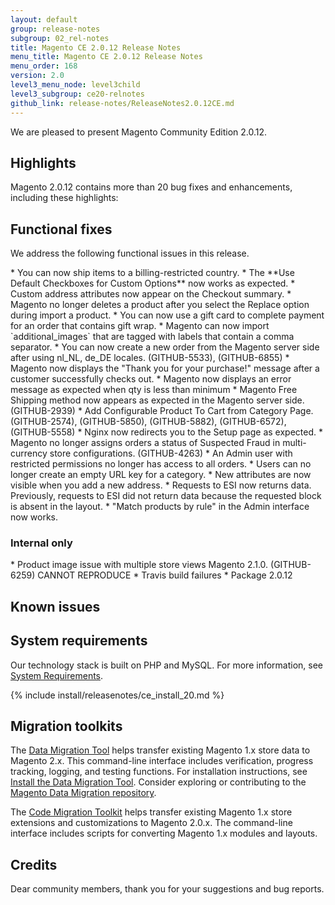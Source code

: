 ```yaml
---
layout: default
group: release-notes
subgroup: 02_rel-notes
title: Magento CE 2.0.12 Release Notes
menu_title: Magento CE 2.0.12 Release Notes
menu_order: 168
version: 2.0
level3_menu_node: level3child
level3_subgroup: ce20-relnotes 
github_link: release-notes/ReleaseNotes2.0.12CE.md
---
```

We are pleased to present Magento Community Edition 2.0.12. 



## Highlights
Magento 2.0.12 contains more than 20 bug fixes and enhancements, including these highlights:



## Functional fixes

We address the following functional issues in this release.

<!--- 56925 -->* You can now ship items to a billing-restricted country.

<!--- 60877 -->* The **Use Default Checkboxes for Custom Options** now works as expected.

<!---  58946-->* Custom address attributes now appear on the Checkout summary.

<!--- 61075 -->* Magento no longer deletes a product after you select the Replace option during import a product.

<!--- 57610 -->* You can now use a gift card to complete payment for an order that contains gift wrap.

<!--- 61264 -->* Magento can now import `additional_images` that are tagged with labels that contain a comma separator.

<!--- 61022 -->* You can now create a new order from the Magento server side after using nl_NL, de_DE locales. (GITHUB-5533), (GITHUB-6855)

<!--- 61113 -->* Magento now displays the "Thank you for your purchase!" message after a customer successfully checks out.

<!---  61151-->* Magento now displays an error message as expected when qty is less than minimum

<!--- 61091 -->* Magento Free Shipping method now appears as expected in the Magento server side. (GITHUB-2939)

<!---  58504-->* Add Configurable Product To Cart from Category Page. (GITHUB-2574), (GITHUB-5850), (GITHUB-5882), (GITHUB-6572), (GITHUB-5558)

<!--- 60724 -->* Nginx now redirects you to the Setup page as expected.

<!--- 60327 -->* Magento no longer assigns orders a status of Suspected Fraud in multi-currency store configurations. (GITHUB-4263)

<!--- 61146 -->* An Admin user with restricted permissions no longer has access to all orders. 

<!--- 60055 -->* Users can no longer create an empty URL key for a category.

<!--- 60965 -->* New attributes are now visible when you add a new address.

<!---  57519-->* Requests to ESI now returns data. Previously, requests to ESI did not return data because the requested block is absent in the layout. 

<!--- 61628 -->* "Match products by rule" in the Admin interface now works.



### Internal only
<!--- 61148 -->* Product image issue with multiple store views Magento 2.1.0. (GITHUB-6259) CANNOT REPRODUCE

<!--- 62455 -->* Travis build failures

<!--- 62121 -->* Package 2.0.12






## Known issues





## System requirements
Our technology stack is built on PHP and MySQL. For more information, see
<a href="{{ page.baseurl }}install-gde/system-requirements.html" target="_blank">System Requirements</a>.

{% include install/releasenotes/ce_install_20.md %}


## Migration toolkits
The <a href="{{ page.baseurl }}migration/migration-migrate.html" target="_blank">Data Migration Tool</a> helps transfer existing Magento 1.x store data to Magento 2.x. This command-line interface includes verification, progress tracking, logging, and testing functions. For installation instructions, see  <a href="{{ page.baseurl }}migration/migration-tool-install.html" target="_blank">Install the Data Migration Tool</a>. Consider exploring or contributing to the <a href="https://github.com/magento/data-migration-tool" target="_blank"> Magento Data Migration repository</a>.

The <a href="https://github.com/magento/code-migration" target="_blank">Code Migration Toolkit</a> helps transfer existing Magento 1.x store extensions and customizations to Magento 2.0.x. The command-line interface includes scripts for converting Magento 1.x modules and layouts.

## Credits

Dear community members, thank you for your suggestions and bug reports.
